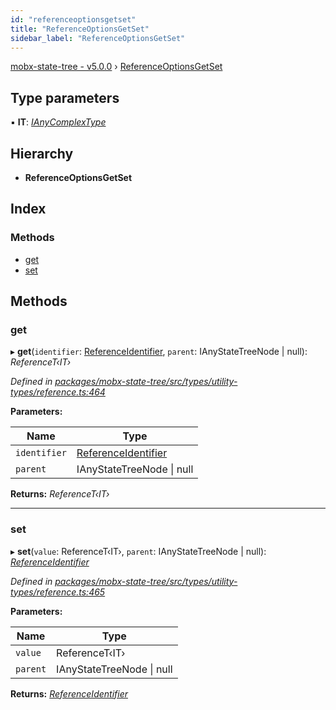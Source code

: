 ```yaml
---
id: "referenceoptionsgetset"
title: "ReferenceOptionsGetSet"
sidebar_label: "ReferenceOptionsGetSet"
---
```


[mobx-state-tree - v5.0.0](../index.md) › [ReferenceOptionsGetSet](referenceoptionsgetset.md)

## Type parameters

▪ **IT**: *[IAnyComplexType](ianycomplextype.md)*

## Hierarchy

* **ReferenceOptionsGetSet**

## Index

### Methods

* [get](referenceoptionsgetset.md#get)
* [set](referenceoptionsgetset.md#set)

## Methods

###  get

▸ **get**(`identifier`: [ReferenceIdentifier](../index.md#referenceidentifier), `parent`: IAnyStateTreeNode | null): *ReferenceT‹IT›*

*Defined in [packages/mobx-state-tree/src/types/utility-types/reference.ts:464](https://github.com/mobxjs/mobx-state-tree/blob/26730e29/packages/mobx-state-tree/src/types/utility-types/reference.ts#L464)*

**Parameters:**

Name | Type |
------ | ------ |
`identifier` | [ReferenceIdentifier](../index.md#referenceidentifier) |
`parent` | IAnyStateTreeNode &#124; null |

**Returns:** *ReferenceT‹IT›*

___

###  set

▸ **set**(`value`: ReferenceT‹IT›, `parent`: IAnyStateTreeNode | null): *[ReferenceIdentifier](../index.md#referenceidentifier)*

*Defined in [packages/mobx-state-tree/src/types/utility-types/reference.ts:465](https://github.com/mobxjs/mobx-state-tree/blob/26730e29/packages/mobx-state-tree/src/types/utility-types/reference.ts#L465)*

**Parameters:**

Name | Type |
------ | ------ |
`value` | ReferenceT‹IT› |
`parent` | IAnyStateTreeNode &#124; null |

**Returns:** *[ReferenceIdentifier](../index.md#referenceidentifier)*
